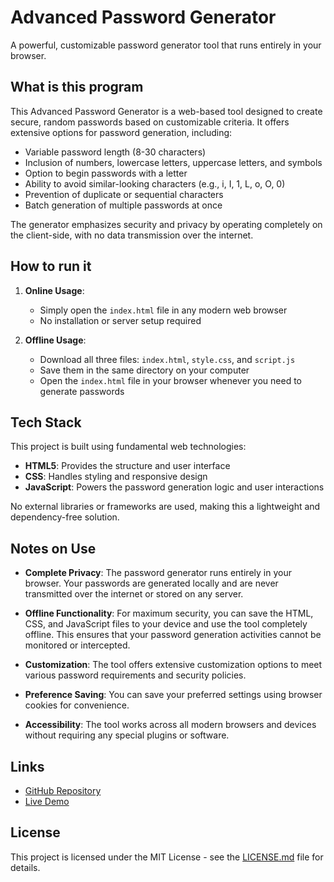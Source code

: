 # Advanced Password Generator

A powerful, customizable password generator tool that runs entirely in your browser.

## What is this program

This Advanced Password Generator is a web-based tool designed to create secure, random passwords based on customizable criteria. It offers extensive options for password generation, including:

- Variable password length (8-30 characters)
- Inclusion of numbers, lowercase letters, uppercase letters, and symbols
- Option to begin passwords with a letter
- Ability to avoid similar-looking characters (e.g., i, I, 1, L, o, O, 0)
- Prevention of duplicate or sequential characters
- Batch generation of multiple passwords at once

The generator emphasizes security and privacy by operating completely on the client-side, with no data transmission over the internet.

## How to run it

1. **Online Usage**:
   - Simply open the `index.html` file in any modern web browser
   - No installation or server setup required

2. **Offline Usage**:
   - Download all three files: `index.html`, `style.css`, and `script.js`
   - Save them in the same directory on your computer
   - Open the `index.html` file in your browser whenever you need to generate passwords

## Tech Stack

This project is built using fundamental web technologies:

- **HTML5**: Provides the structure and user interface
- **CSS**: Handles styling and responsive design
- **JavaScript**: Powers the password generation logic and user interactions

No external libraries or frameworks are used, making this a lightweight and dependency-free solution.

## Notes on Use

- **Complete Privacy**: The password generator runs entirely in your browser. Your passwords are generated locally and are never transmitted over the internet or stored on any server.

- **Offline Functionality**: For maximum security, you can save the HTML, CSS, and JavaScript files to your device and use the tool completely offline. This ensures that your password generation activities cannot be monitored or intercepted.

- **Customization**: The tool offers extensive customization options to meet various password requirements and security policies.

- **Preference Saving**: You can save your preferred settings using browser cookies for convenience.

- **Accessibility**: The tool works across all modern browsers and devices without requiring any special plugins or software.

## Links

- [GitHub Repository](https://github.com/vuhung16au/viber-coding/tree/main/PasswordGenerator)
- [Live Demo](https://password-generator-zeta-taupe-71.vercel.app/)

## License

This project is licensed under the MIT License - see the [LICENSE.md](LICENSE.md) file for details.